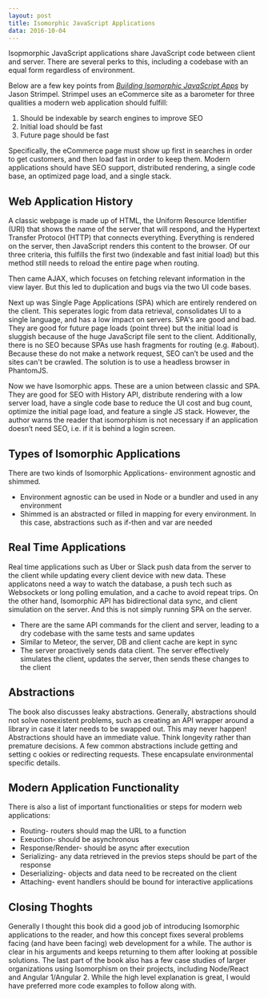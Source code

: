 ```yaml
---
layout: post
title: Isomorphic JavaScript Applications
data: 2016-10-04
---
```

Isopmorphic JavaScript applications share JavaScript code between client and server. There are several perks to this, including a codebase with an equal form regardless of environment.

Below are a few key points from [*Building Isomorphic JavaScript Apps*](http://shop.oreilly.com/product/0636920042846.do) by Jason Strimpel. Strimpel uses an eCommerce site as a barometer for three qualities a modern web application should fulfill: 
1) Should be indexable by search engines to improve SEO
2) Initial load should be fast
3) Future page should be fast

Specifically, the eCommerce page must show up first in searches in order to get customers, and then load fast in order to keep them. Modern applications should have SEO support, distributed rendering, a single code base, an optimized page load, and a single stack.

## Web Application History
A classic webpage is made up of HTML, the Uniform Resource Identifier (URI) that shows the name of the server that will respond, and the Hypertext Transfer Protocol (HTTP) that connects everything. Everything is rendered on the server, then JavaScript renders this content to the browser. Of our three criteria, this fulfills the first two (indexable and fast initial load) but this method still needs to reload the entire page when routing.

Then came AJAX, which focuses on fetching relevant information in the view layer. But this led to duplication and bugs via the two UI code bases.

Next up was Single Page Applications (SPA) which are entirely rendered on the client. This seperates logic from data retrieval, consolidates UI to a single language, and has a low impact on servers. SPA's are good and bad. They are good for future page loads (point three) but the initial load is sluggish because of the huge JavaScript file sent to the client. Additionally, there is no SEO because SPAs use hash fragments for routing (e.g. #about). Because these do not make a network request, SEO can’t be used and the sites can't be crawled. The solution is to use a headless browser in PhantomJS.

Now we have Isomorphic apps. These are a union between classic and SPA. They are good for SEO with History API, distribute rendering with a low server load, have a single code base to reduce the UI cost and bug count, optimize the initial page load, and feature a single JS stack. However, the author warns the reader that isomorphism is not necessary if an application doesn’t  need SEO, i.e. if it is behind a login screen.

## Types of Isomorphic Applications
There are two kinds of Isomorphic Applications- environment agnostic and shimmed.
- Environment agnostic can be used in Node or a bundler and used in any environment
- Shimmed is an abstracted or filled in mapping for every environment. In this case, abstractions such as if-then and var are needed

## Real Time Applications
Real time applications such as Uber or Slack push data from the server to the client while updating every client device with new data. These applicatons need a way to watch the database, a push tech such as Websockets or long polling emulation, and a cache to avoid repeat trips. On the other hand, Isomorphic API has bidirectional data sync, and client simulation on the server. And this is not simply running SPA on the server.
- There are the same API commands for the client and server, leading to a dry codebase with the same tests and same updates
- Similar to Meteor, the server, DB and client cache are kept in sync
- The server proactively sends data client. The server effectively simulates the client, updates the server, then sends these changes to the client

## Abstractions
The book also discusses leaky abstractions. Generally, abstractions should not solve nonexistent problems, such as creating an API wrapper around a library in case it later needs to be swapped out. This may never happen! Abstractions should have an immediate value. Think longevity rather than premature decisions. A few common abstractions include getting and setting c ookies or redirecting requests. These encapsulate environmental specific details.

## Modern Application Functionality
There is also a list of important functionalities or steps for modern web applications:
- Routing- routers should map the URL to a function
- Exeuction- should be asynchronous
- Response/Render- should be async after execution
- Serializing- any data retrieved in the previos steps should be part of the response
- Deserializing- objects and data need to be recreated on the client
- Attaching- event handlers should be bound for interactive applications

## Closing Thoghts
Generally I thought this book did a good job of introducing Isomorphic applications to the reader, and how this concept fixes several problems facing (and have been facing) web development for a while. The author is clear in his arguments and keeps returning to them after looking at possible solutions. The last part of the book also has a few case studies of larger organizations using Isomorphism on their projects, including Node/React and Angular 1/Angular 2. While the high level explanation is great, I would have preferred more code examples to follow along with. 
